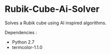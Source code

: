 # Rubik-Cube-Ai-Solver
Solves a Rubik cube using AI inspired algorithms. 

Dependencies :

* Python 2.7
* termcolor-1.1.0